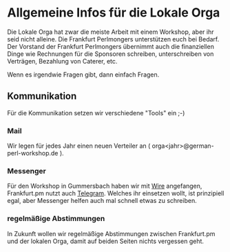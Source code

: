 # Allgemeine Infos für die Lokale Orga

Die Lokale Orga hat zwar die meiste Arbeit mit einem Workshop, aber ihr seid nicht alleine. Die Frankfurt 
Perlmongers unterstützen euch bei Bedarf. Der Vorstand der Frankfurt Perlmongers übernimmt auch die
finanziellen Dinge wie Rechnungen für die Sponsoren schreiben, unterschreiben von Verträgen, Bezahlung von
Caterer, etc.

Wenn es irgendwie Fragen gibt, dann einfach Fragen.

## Kommunikation

Für die Kommunikation setzen wir verschiedene "Tools" ein ;-)

### Mail

Wir legen für jedes Jahr einen neuen Verteiler an ( orga&lt;jahr&gt;@german-perl-workshop.de ).

### Messenger

Für den Workshop in Gummersbach haben wir mit [Wire]() angefangen, Frankfurt.pm nutzt auch [Telegram](). Welches ihr einsetzen wollt, ist prinzipiell egal, aber Messenger helfen auch mal schnell etwas zu schreiben.

### regelmäßige Abstimmungen

In Zukunft wollen wir regelmäßige Abstimmungen zwischen Frankfurt.pm und der lokalen Orga, damit auf beiden Seiten nichts vergessen geht.
